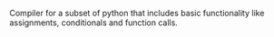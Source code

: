 Compiler for a subset of python that includes basic functionality like assignments, conditionals and function calls.
